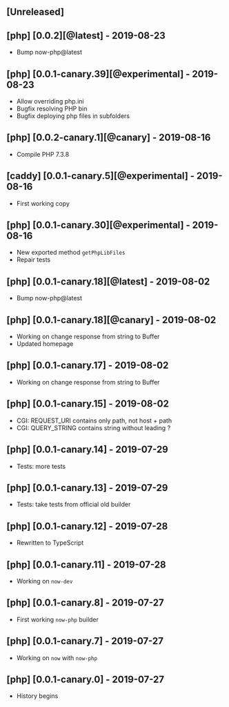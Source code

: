 ## [Unreleased]

## [php] [0.0.2][@latest] - 2019-08-23

- Bump now-php@latest

## [php] [0.0.1-canary.39][@experimental] - 2019-08-23

- Allow overriding php.ini
- Bugfix resolving PHP bin
- Bugfix deploying php files in subfolders

## [php] [0.0.2-canary.1][@canary] - 2019-08-16

- Compile PHP 7.3.8

## [caddy] [0.0.1-canary.5][@experimental] - 2019-08-16

- First working copy

## [php] [0.0.1-canary.30][@experimental] - 2019-08-16

- New exported method `getPhpLibFiles`
- Repair tests

## [php] [0.0.1-canary.18][@latest] - 2019-08-02

- Bump now-php@latest

## [php] [0.0.1-canary.18][@canary] - 2019-08-02

- Working on change response from string to Buffer
- Updated homepage

## [php] [0.0.1-canary.17] - 2019-08-02

- Working on change response from string to Buffer

## [php] [0.0.1-canary.15] - 2019-08-02

- CGI: REQUEST_URI contains only path, not host + path
- CGI: QUERY_STRING contains string without leading ?

## [php] [0.0.1-canary.14] - 2019-07-29

- Tests: more tests

## [php] [0.0.1-canary.13] - 2019-07-29

- Tests: take tests from official old builder

## [php] [0.0.1-canary.12] - 2019-07-28

- Rewritten to TypeScript

## [php] [0.0.1-canary.11] - 2019-07-28

- Working on `now-dev`

## [php] [0.0.1-canary.8] - 2019-07-27

- First working `now-php` builder

## [php] [0.0.1-canary.7] - 2019-07-27

- Working on `now` with `now-php`

## [php] [0.0.1-canary.0] - 2019-07-27

- History begins
